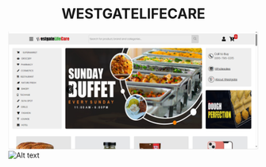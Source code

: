 <div align="center">
<h1>WESTGATELIFECARE</h1>
</div>


![Project Screenshot](images/Screenshot%20(559).png)
<img src="![images/your-image.png](<images/Screenshot (559).png>)" alt="Alt text" width="300"/>
